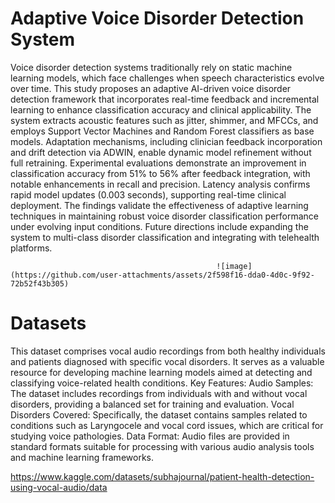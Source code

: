 # Adaptive Voice Disorder Detection System
Voice disorder detection systems traditionally rely on static machine learning models, which face challenges when speech characteristics evolve over time. 
This study proposes an adaptive AI-driven voice disorder detection framework that incorporates real-time feedback and incremental learning to enhance classification accuracy and clinical applicability. 
The system extracts acoustic features such as jitter, shimmer, and MFCCs, and employs Support Vector Machines and Random Forest classifiers as base models. 
Adaptation mechanisms, including clinician feedback incorporation and drift detection via ADWIN, enable dynamic model refinement without full retraining.
Experimental evaluations demonstrate an improvement in classification accuracy from 51% to 56% after feedback integration, with notable enhancements in recall and precision.
Latency analysis confirms rapid model updates (0.003 seconds), supporting real-time clinical deployment. 
The findings validate the effectiveness of adaptive learning techniques in maintaining robust voice disorder classification performance under evolving input conditions. Future directions include expanding the system to multi-class disorder classification and integrating with telehealth platforms.

                                                  ![image](https://github.com/user-attachments/assets/2f598f16-dda0-4d0c-9f92-72b52f43b305)

# Datasets
This dataset comprises vocal audio recordings from both healthy individuals and patients diagnosed with specific vocal disorders. It serves as a valuable resource for developing machine learning models aimed at detecting and classifying voice-related health conditions.
Key Features:
Audio Samples: The dataset includes recordings from individuals with and without vocal disorders, providing a balanced set for training and evaluation.
Vocal Disorders Covered: Specifically, the dataset contains samples related to conditions such as Laryngocele and vocal cord issues, which are critical for studying voice pathologies.
Data Format: Audio files are provided in standard formats suitable for processing with various audio analysis tools and machine learning frameworks.

https://www.kaggle.com/datasets/subhajournal/patient-health-detection-using-vocal-audio/data


